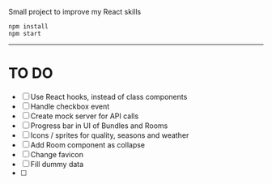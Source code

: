 Small project to improve my React skills

```
npm install
npm start
```

---
# TO DO

- [ ] Use React hooks, instead of class components
- [ ] Handle checkbox event
- [ ] Create mock server for API calls
- [ ] Progress bar in UI of Bundles and Rooms
- [ ] Icons / sprites for quality, seasons and weather
- [ ] Add Room component as collapse
- [ ] Change favicon
- [ ] Fill dummy data
- [ ] 